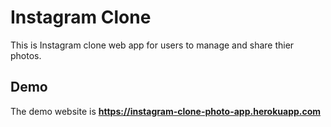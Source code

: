 # Instagram Clone

This is Instagram clone web app for users to manage and share thier photos.

## Demo

The demo website is **https://instagram-clone-photo-app.herokuapp.com**
